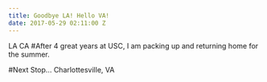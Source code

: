 ```yaml
---
title: Goodbye LA! Hello VA!
date: 2017-05-29 02:11:00 Z
---
```


LA CA
#After 4 great years at USC, I am packing up and returning home for the summer.

#Next Stop...
Charlottesville, VA
